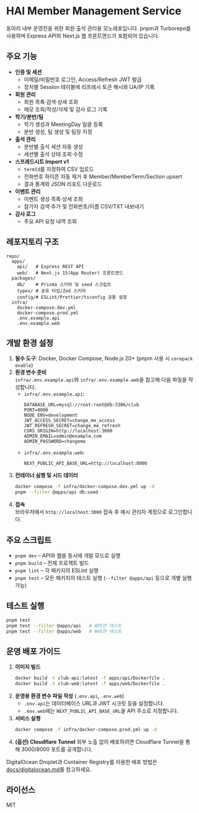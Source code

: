 # HAI Member Management Service

동아리 내부 운영진을 위한 회원·출석 관리용 모노레포입니다. pnpm과 Turborepo를 사용하며 Express API와 Next.js 웹 프론트엔드가 포함되어 있습니다.

## 주요 기능

- **인증 및 세션**
  - 이메일/비밀번호 로그인, Access/Refresh JWT 발급
  - 장치별 Session 테이블에 리프레시 토큰 해시와 UA/IP 기록
- **회원 관리**
  - 회원 목록·검색·상세 조회
  - 메모 조회/작성/삭제 및 감사 로그 기록
- **학기/분반/팀**
  - 학기 생성과 MeetingDay 일괄 등록
  - 분반 생성, 팀 생성 및 팀장 지정
- **출석 관리**
  - 분반별 출석 세션 자동 생성
  - 세션별 출석 상태 조회·수정
- **스프레드시트 Import v1**
  - `termId`를 지정하여 CSV 업로드
  - 전화번호 하이픈 자동 제거 후 Member/MemberTerm/Section upsert
  - 결과 통계와 JSON 리포트 다운로드
- **이벤트 관리**
  - 이벤트 생성·목록·상세 조회
  - 참가자 검색·추가 및 전화번호/이름 CSV/TXT 내보내기
- **감사 로그**
  - 주요 API 요청 내역 조회

## 레포지토리 구조

```
repo/
  apps/
    api/   # Express REST API
    web/   # Next.js 15(App Router) 프론트엔드
  packages/
    db/    # Prisma 스키마 및 seed 스크립트
    types/ # 공유 타입/Zod 스키마
    config/# ESLint/Prettier/tsconfig 공통 설정
  infra/
    docker-compose.dev.yml
    docker-compose.prod.yml
    .env.example.api
    .env.example.web
```

## 개발 환경 설정

1. **필수 도구**: Docker, Docker Compose, Node.js 20+ (pnpm 사용 시 `corepack enable`)
2. **환경 변수 준비**  
   `infra/.env.example.api`와 `infra/.env.example.web`을 참고해 다음 파일을 작성합니다.
   - `infra/.env.example.api`:
     ```env
     DATABASE_URL=mysql://root:root@db:3306/club
     PORT=8000
     NODE_ENV=development
     JWT_ACCESS_SECRET=change_me_access
     JWT_REFRESH_SECRET=change_me_refresh
     CORS_ORIGIN=http://localhost:3000
     ADMIN_EMAIL=admin@example.com
     ADMIN_PASSWORD=changeme
     ```
   - `infra/.env.example.web`:
     ```env
     NEXT_PUBLIC_API_BASE_URL=http://localhost:8000
     ```
3. **컨테이너 실행 및 시드 데이터**
   ```bash
   docker compose -f infra/docker-compose.dev.yml up -d
   pnpm --filter @apps/api db:seed
   ```
4. **접속**  
   브라우저에서 `http://localhost:3000` 접속 후 예시 관리자 계정으로 로그인합니다.

## 주요 스크립트

- `pnpm dev` – API와 웹을 동시에 개발 모드로 실행
- `pnpm build` – 전체 프로젝트 빌드
- `pnpm lint` – 각 패키지의 ESLint 실행
- `pnpm test` – 모든 패키지의 테스트 실행 (`--filter @apps/api` 등으로 개별 실행 가능)

## 테스트 실행

```bash
pnpm test
pnpm test --filter @apps/api   # API만 테스트
pnpm test --filter @apps/web   # Web만 테스트
```

## 운영 배포 가이드

1. **이미지 빌드**
   ```bash
   docker build -t club-api:latest -f apps/api/Dockerfile .
   docker build -t club-web:latest -f apps/web/Dockerfile .
   ```
2. **운영용 환경 변수 파일 작성** (`.env.api`, `.env.web`)
   - `.env.api`는 데이터베이스 URL과 JWT 시크릿 등을 설정합니다.
   - `.env.web`에는 `NEXT_PUBLIC_API_BASE_URL`을 API 주소로 지정합니다.
3. **서비스 실행**
   ```bash
   docker compose -f infra/docker-compose.prod.yml up -d
   ```
4. **(옵션) Cloudflare Tunnel**
   외부 노출 없이 배포하려면 Cloudflare Tunnel을 통해 3000/8000 포트를 공개합니다.

DigitalOcean Droplet과 Container Registry를 이용한 배포 방법은 [docs/digitalocean.md](docs/digitalocean.md)를 참고하세요.

## 라이선스

MIT


